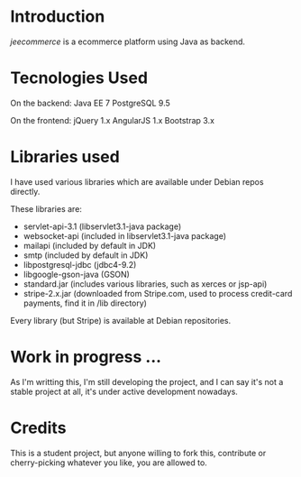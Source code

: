 # Introduction

*jeecommerce* is a ecommerce platform using Java as backend.

# Tecnologies Used
On the backend:
Java EE 7
PostgreSQL 9.5

On the frontend:
jQuery 1.x
AngularJS 1.x
Bootstrap 3.x

# Libraries used

I have used various libraries which are available under Debian repos directly.

These libraries are:

* servlet-api-3.1 (libservlet3.1-java package)
* websocket-api (included in libservlet3.1-java package)
* mailapi (included by default in JDK)
* smtp (included by default in JDK)
* libpostgresql-jdbc (jdbc4-9.2)
* libgoogle-gson-java (GSON)
* standard.jar (includes various libraries, such as xerces or jsp-api)
* stripe-2.x.jar (downloaded from Stripe.com, used to process credit-card payments, find it in /lib directory)

Every library (but Stripe) is available at Debian repositories.

# Work in progress ...

As I'm writting this, I'm still developing the project, and I can say it's not a stable project at all, it's under active development nowadays.

# Credits

This is a student project, but anyone willing to fork this, contribute or cherry-picking whatever you like, you are allowed to.
